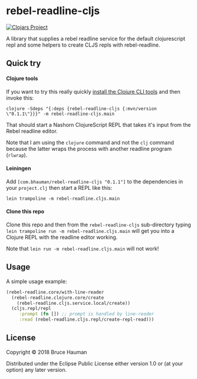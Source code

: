 # rebel-readline-cljs

[![Clojars Project](https://img.shields.io/clojars/v/com.bhauman/rebel-readline-cljs.svg)](https://clojars.org/com.bhauman/rebel-readline-cljs)

A library that supplies a rebel readline service for the default
clojurescript repl and some helpers to create CLJS repls with
rebel-readline.

## Quick try

#### Clojure tools

If you want to try this really quickly [install the Clojure CLI tools](https://clojure.org/guides/getting_started) and then invoke this:

```shell
clojure -Sdeps "{:deps {rebel-readline-cljs {:mvn/version \"0.1.1\"}}}" -m rebel-readline-cljs.main
```

That should start a Nashorn ClojureScript REPL that takes it's input
from the Rebel readline editor.

Note that I am using the `clojure` command and not the `clj` command
because the latter wraps the process with another readline program (`rlwrap`).

#### Leiningen

Add `[com.bhauman/rebel-readline-cljs "0.1.1"]` to the dependencies in your
`project.clj` then start a REPL like this:

```shell
lein trampoline -m rebel-readline.cljs.main
```

#### Clone this repo

Clone this repo and then from the `rebel-readline-cljs` sub-directory
typing `lein trampoline run -m rebel-readline.cljs.main` will get you into
a Clojure REPL with the readline editor working.

Note that `lein run -m rebel-readline.cljs.main` will not work!

## Usage

A simple usage example:

```clojure
(rebel-readline.core/with-line-reader
  (rebel-readline.clojure.core/create
    (rebel-readline.cljs.service.local/create))
  (cljs.repl/repl
     :prompt (fn []) ;; prompt is handled by line-reader
     :read (rebel-readline.cljs.repl/create-repl-read)))
```

## License

Copyright © 2018 Bruce Hauman

Distributed under the Eclipse Public License either version 1.0 or (at
your option) any later version.
